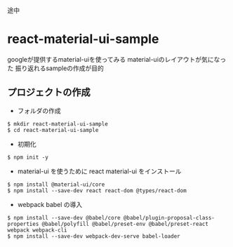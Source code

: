 途中


# react-material-ui-sample
googleが提供するmaterial-uiを使ってみる
material-uiのレイアウトが気になった
振り返れるsampleの作成が目的

## プロジェクトの作成

- フォルダの作成

```
$ mkdir react-material-ui-sample
$ cd react-material-ui-sample
```

- 初期化

```
$ npm init -y
```

- material-ui を使うために react material-ui をインストール

```
$ npm install @material-ui/core
$ npm install --save-dev react react-dom @types/react-dom
```

- webpack babel の導入

```
$ npm install --save-dev @babel/core @babel/plugin-proposal-class-properties @babel/polyfill @babel/preset-env @babel/preset-react webpack webpack-cli
$ npm install --save-dev webpack-dev-serve babel-loader
```
